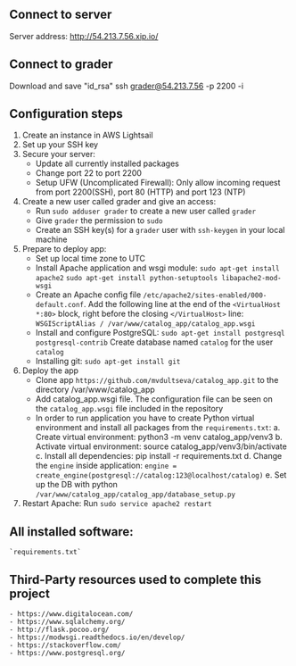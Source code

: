 ## Connect to server
Server address: http://54.213.7.56.xip.io/

## Connect to grader
Download and save "id_rsa"
ssh grader@54.213.7.56 -p 2200 -i <path to id_rsa file>

## Configuration steps
1. Create an instance in AWS Lightsail
2. Set up your SSH key      
3. Secure your server:
    - Update all currently installed packages
    - Change port 22 to port 2200
    - Setup UFW (Uncomplicated Firewall):
        Only allow incoming request from port 2200(SSH), port 80 (HTTP) and port 123 (NTP)
4. Create a new user called grader and give an access:
    - Run `sudo adduser grader` to create a new user called `grader`
    - Give `grader` the permission to `sudo`
    - Create an SSH key(s) for a `grader` user with `ssh-keygen` in your local machine
5. Prepare to deploy app:
    - Set up local time zone to UTC
    - Install Apache application and wsgi module:
            `sudo apt-get install apache2`
            `sudo apt-get install python-setuptools libapache2-mod-wsgi`
    - Create an Apache config file `/etc/apache2/sites-enabled/000-default.conf`. Add the following line at the end of the `<VirtualHost *:80>` block, right before the closing `</VirtualHost>` line: `WSGIScriptAlias / /var/www/catalog_app/catalog_app.wsgi`
    - Install and configure PostgreSQL:
            `sudo apt-get install postgresql postgresql-contrib`
            Create database named `catalog` for the user `catalog` 
    - Installing git:
             `sudo apt-get install git`
6. Deploy the app
    - Clone app `https://github.com/mvdultseva/catalog_app.git` to the directory /var/www/catalog_app
    - Add catalog_app.wsgi file. The configuration file can be seen on the `catalog_app.wsgi` file included in the repository 
    - In order to run application you have to create Python virtual environment and install all packages from the `requirements.txt`:
        a. Create virtual environment: python3 -m venv catalog_app/venv3
        b. Activate virtual environment: source catalog_app/venv3/bin/activate
        c. Install all dependencies: pip install -r requirements.txt
        d. Change the `engine` inside application: `engine = create_engine(postgresql://catalog:123@localhost/catalog)`
        e. Set up the DB with python `/var/www/catalog_app/catalog_app/database_setup.py`
7. Restart Apache:
    Run `sudo service apache2 restart`

## All installed software: 
    `requirements.txt`
## Third-Party resources used to complete this project
    - https://www.digitalocean.com/
    - https://www.sqlalchemy.org/
    - http://flask.pocoo.org/
    - https://modwsgi.readthedocs.io/en/develop/
    - https://stackoverflow.com/
    - https://www.postgresql.org/
